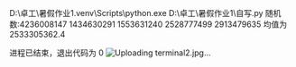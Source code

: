 D:\卓工\暑假作业1\.venv\Scripts\python.exe D:\卓工\暑假作业1\自写.py 
随机数:4236008147 1434630291 1553631240 2528777499 2913479635
均值为2533305362.4


进程已结束，退出代码为 0
![Uploading terminal2.jpg…]()
